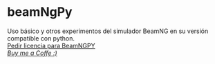 # beamNgPy
Uso básico y otros experimentos del simulador BeamNG en su versión compatible con python. <br>
[Pedir licencia para BeamNGPY](https://register.beamng.tech/) <br>
[_Buy me a Coffe :)_](https://www.buymeacoffee.com/Hector290601)
